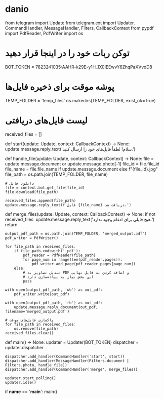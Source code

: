 # danio
from telegram import Update
from telegram.ext import Updater, CommandHandler, MessageHandler, Filters, CallbackContext
from pypdf import PdfReader, PdfWriter
import os

# توکن ربات خود را در اینجا قرار دهید
BOT_TOKEN = 7823241035:AAHR-k29E-y1H_1X0IEEwvY6ZhqPaXVvoD8

# پوشه موقت برای ذخیره فایل‌ها
TEMP_FOLDER = 'temp_files'
os.makedirs(TEMP_FOLDER, exist_ok=True)

# لیست فایل‌های دریافتی
received_files = []

def start(update: Update, context: CallbackContext) -> None:
    update.message.reply_text('سلام! لطفاً فایل‌های خود را ارسال کنید.')

def handle_file(update: Update, context: CallbackContext) -> None:
    file = update.message.document or update.message.photo[-1]
    file_id = file.file_id
    file_name = file.file_name if update.message.document else f"{file_id}.jpg"
    file_path = os.path.join(TEMP_FOLDER, file_name)

    # دانلود فایل
    file = context.bot.get_file(file_id)
    file.download(file_path)

    received_files.append(file_path)
    update.message.reply_text(f'فایل {file_name} دریافت شد.')

def merge_files(update: Update, context: CallbackContext) -> None:
    if not received_files:
        update.message.reply_text('هیچ فایلی برای ادغام وجود ندارد.')
        return

    output_pdf_path = os.path.join(TEMP_FOLDER, 'merged_output.pdf')
    pdf_writer = PdfWriter()

    for file_path in received_files:
        if file_path.endswith('.pdf'):
            pdf_reader = PdfReader(file_path)
            for page_num in range(len(pdf_reader.pages)):
                pdf_writer.add_page(pdf_reader.pages[page_num])
        else:
            # تبدیل تصاویر به PDF و اضافه کردن به فایل نهایی
            # این بخش نیاز به پیاده‌سازی دارد
            pass

    with open(output_pdf_path, 'wb') as out_pdf:
        pdf_writer.write(out_pdf)

    with open(output_pdf_path, 'rb') as out_pdf:
        update.message.reply_document(out_pdf, filename='merged_output.pdf')

    # پاکسازی فایل‌های موقت
    for file_path in received_files:
        os.remove(file_path)
    received_files.clear()

def main() -> None:
    updater = Updater(BOT_TOKEN)
    dispatcher = updater.dispatcher

    dispatcher.add_handler(CommandHandler('start', start))
    dispatcher.add_handler(MessageHandler(Filters.document | Filters.photo, handle_file))
    dispatcher.add_handler(CommandHandler('merge', merge_files))

    updater.start_polling()
    updater.idle()

if __name__ == '__main__':
    main()

